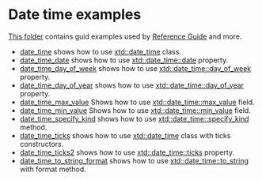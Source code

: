 # Date time examples

[This folder](.) contains guid examples used by [Reference Guide](https://codedocs.xyz/gammasoft71/xtd/) and more.

* [date_time](date_time/README.md) shows how to use [xtd::date_time](../../../src/xtd.core/include/xtd/date_time.h) class.
* [date_time_date](date_time_date/README.md) shows how to use [xtd::date_time::date](../../../src/xtd.core/include/xtd/date_time.h) property.
* [date_time_day_of_week](date_time_day_of_week/README.md) shows how to use [xtd::date_time::day_of_week](../../../src/xtd.core/include/xtd/date_time.h) property.
* [date_time_day_of_year](date_time_day_of_year/README.md) shows how to use [xtd::date_time::day_of_year](../../../src/xtd.core/include/xtd/date_time.h) property.
* [date_time_max_value](date_time_max_value/README.md) Shows how to use [xtd::date_time::max_value](../../../src/xtd.core/include/xtd/date_time.h) field.
* [date_time_min_value](date_time_min_value/README.md) Shows how to use [xtd::date_time::min_value](../../../src/xtd.core/include/xtd/date_time.h) field.
* [date_time_specify_kind](date_time_specify_kind/README.md) shows how to use [xtd::date_time::specify_kind](../../../src/xtd.core/include/xtd/date_time.h) method.
* [date_time_ticks](date_time_ticks/README.md) shows how to use [xtd::date_time](../../../src/xtd.core/include/xtd/date_time.h) class with ticks constructors.
* [date_time_ticks2](date_time_ticks2/README.md) shows how to use [xtd::date_time::ticks](../../../src/xtd.core/include/xtd/date_time.h) property.
* [date_time_to_string_format](date_time_to_string_format/README.md) shows how to use [xtd::date_time::to_string](../../../src/xtd.core/include/xtd/date_time.h) with format method.

